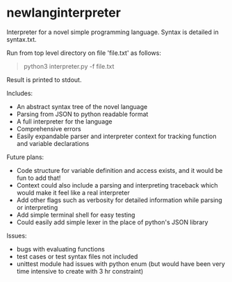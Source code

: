 # newlanginterpreter

Interpreter for a novel simple programming language. Syntax is detailed in syntax.txt.

Run from top level directory on file 'file.txt' as follows:

> python3 interpreter.py -f file.txt

Result is printed to stdout.

Includes:
 - An abstract syntax tree of the novel language
 - Parsing from JSON to python readable format
 - A full interpreter for the language
 - Comprehensive errors
 - Easily expandable parser and interpreter context for tracking function and variable declarations

Future plans:
 - Code structure for variable definition and access exists, and it would be fun to add that!
 - Context could also include a parsing and interpreting traceback which would make it feel like a real interpreter
 - Add other flags such as verbosity for detailed information while parsing or interpreting
 - Add simple terminal shell for easy testing
 - Could easily add simple lexer in the place of python's JSON library

Issues:
 - bugs with evaluating functions
 - test cases or test syntax files not included
 - unittest module had issues with python enum (but would have been very time intensive to create with 3 hr constraint)
